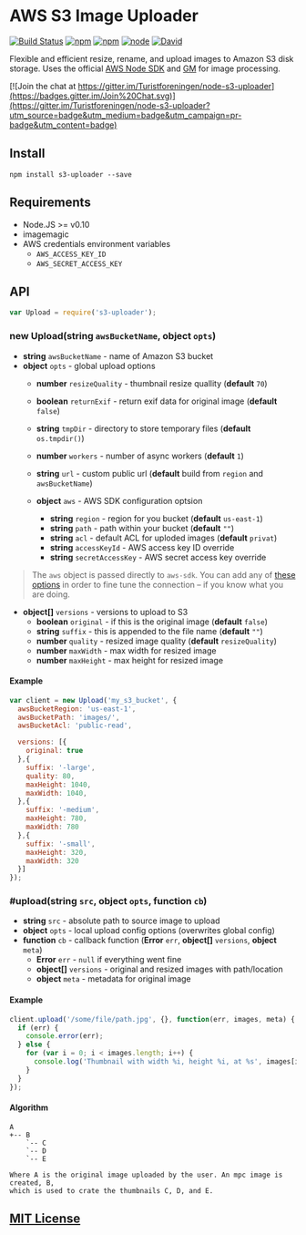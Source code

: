 AWS S3 Image Uploader
=====================

[![Build Status](https://img.shields.io/wercker/ci/54f18246d9b14636634ff908.svg "Build Status")](https://app.wercker.com/project/bykey/50fbdf51cf64b01a738379a028b8a885)
[![npm](https://img.shields.io/npm/dm/s3-uploader.svg)]()
[![npm](https://img.shields.io/npm/v/s3-uploader.svg)]()
[![node](https://img.shields.io/node/v/s3-uploader.svg)]()
[![David](https://img.shields.io/david/turistforeningen/node-s3-uploader.svg)]()

Flexible and efficient resize, rename, and upload images to Amazon S3 disk
storage. Uses the official [AWS Node SDK](http://aws.amazon.com/sdkfornodejs/)
and [GM](https://github.com/aheckmann/gm) for image processing.

[![Join the chat at https://gitter.im/Turistforeningen/node-s3-uploader](https://badges.gitter.im/Join%20Chat.svg)](https://gitter.im/Turistforeningen/node-s3-uploader?utm_source=badge&utm_medium=badge&utm_campaign=pr-badge&utm_content=badge)

## Install

```
npm install s3-uploader --save
```

## Requirements

* Node.JS >= v0.10
* imagemagic
* AWS credentials environment variables
  * `AWS_ACCESS_KEY_ID`
  * `AWS_SECRET_ACCESS_KEY`

## API

```javascript
var Upload = require('s3-uploader');
```

### new Upload(**string** `awsBucketName`, **object** `opts`)

* **string** `awsBucketName` - name of Amazon S3 bucket
* **object** `opts` - global upload options
  * **number** `resizeQuality` - thumbnail resize quallity (**default** `70`)
  * **boolean** `returnExif` - return exif data for original image (**default** `false`)
  * **string** `tmpDir` - directory to store temporary files (**default** `os.tmpdir()`)
  * **number** `workers` - number of async workers (**default** `1`)
  * **string** `url` - custom public url (**default** build from `region` and `awsBucketName`)

  * **object** `aws` - AWS SDK configuration optsion
    * **string** `region` - region for you bucket (**default** `us-east-1`)
    * **string** `path` - path within your bucket (**default** `""`)
    * **string** `acl` - default ACL for uploded images (**default** `privat`)
    * **string** `accessKeyId` - AWS access key ID override
    * **string** `secretAccessKey` - AWS secret access key override

> The `aws` object is passed directly to `aws-sdk`. You can add any of [these
> options](http://docs.aws.amazon.com/AWSJavaScriptSDK/latest/AWS/S3.html#constructor_details)
> in order to fine tune the connection – if you know what you are doing.

  * **object[]** `versions` - versions to upload to S3
    * **boolean** `original` - if this is the original image (**default** `false`)
    * **string** `suffix` - this is appended to the file name (**default** `""`)
    * **number** `quality` - resized image quality (**default** `resizeQuality`)
    * **number** `maxWidth` - max width for resized image
    * **number** `maxHeight` - max height for resized image

#### Example

```javascript
var client = new Upload('my_s3_bucket', {
  awsBucketRegion: 'us-east-1',
  awsBucketPath: 'images/',
  awsBucketAcl: 'public-read',

  versions: [{
    original: true
  },{
    suffix: '-large',
    quality: 80,
    maxHeight: 1040,
    maxWidth: 1040,
  },{
    suffix: '-medium',
    maxHeight: 780,
    maxWidth: 780
  },{
    suffix: '-small',
    maxHeight: 320,
    maxWidth: 320
  }]
});
```

### #upload(**string** `src`, **object** `opts`, **function** `cb`)

* **string** `src` - absolute path to source image to upload
* **object** `opts` - local upload config options (overwrites global config)
* **function** `cb` - callback function (**Error** `err`, **object[]** `versions`, **object** `meta`)
  * **Error** `err` - `null` if everything went fine
  * **object[]** `versions` - original and resized images with path/location
  * **object** `meta` - metadata for original image

#### Example

```javascript
client.upload('/some/file/path.jpg', {}, function(err, images, meta) {
  if (err) {
    console.error(err);
  } else {
    for (var i = 0; i < images.length; i++) {
      console.log('Thumbnail with width %i, height %i, at %s', images[i].width, images[i].height, images[i].url);
    }
  }
});
```

#### Algorithm

```
A
+-- B
    `-- C
    `-- D
    `-- E

Where A is the original image uploaded by the user. An mpc image is created, B,
which is used to crate the thumbnails C, D, and E.
```

## [MIT License](https://github.com/Turistforeningen/node-s3-uploader/blob/master/LICENSE)

